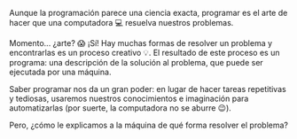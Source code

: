 Aunque la programación parece una ciencia exacta, programar es el arte de hacer que una computadora :computer: resuelva nuestros problemas.

Momento... ¿arte? :scream: ¡Sí! Hay muchas formas de resolver un problema y encontrarlas es un proceso creativo :bulb:. El resultado de este proceso es un programa: una descripción de la solución al problema, que puede ser ejecutada por una máquina.

Saber programar nos da un gran poder: en lugar de hacer tareas repetitivas y tediosas, usaremos nuestros conocimientos e imaginación para automatizarlas (por suerte, la computadora no se aburre :wink:).

Pero, ¿cómo le explicamos a la máquina de qué forma resolver el problema?